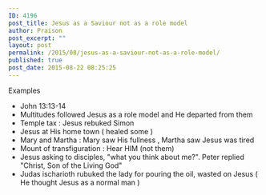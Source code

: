 ```yaml
---
ID: 4196
post_title: Jesus as a Saviour not as a role model
author: Praison
post_excerpt: ""
layout: post
permalink: /2015/08/jesus-as-a-saviour-not-as-a-role-model/
published: true
post_date: 2015-08-22 08:25:25
---
```

Examples
<ul>
	<li>John 13:13-14</li>
	<li>Multitudes followed Jesus as a role model and He departed from them&nbsp;</li>
	<li>Temple tax : Jesus rebuked Simon</li>
	<li>Jesus at His home town ( healed some )</li>
	<li>Mary and Martha : Mary saw His fullness , Martha saw Jesus was tired&nbsp;</li>
	<li>Mount of transfiguration : Hear HIM (not them)</li>
	<li>Jesus asking to disciples, "what you think about me?". Peter replied "Christ, Son of the Living God"</li>
	<li>Judas ischarioth rubuked the lady for pouring the oil, wasted on Jesus ( He thought Jesus as a normal man )</li>
</ul>
<span style="line-height: normal;">
</span>